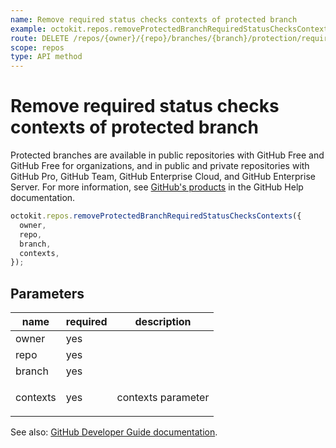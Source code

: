 ```yaml
---
name: Remove required status checks contexts of protected branch
example: octokit.repos.removeProtectedBranchRequiredStatusChecksContexts({ owner, repo, branch, contexts })
route: DELETE /repos/{owner}/{repo}/branches/{branch}/protection/required_status_checks/contexts
scope: repos
type: API method
---
```


# Remove required status checks contexts of protected branch

Protected branches are available in public repositories with GitHub Free and GitHub Free for organizations, and in public and private repositories with GitHub Pro, GitHub Team, GitHub Enterprise Cloud, and GitHub Enterprise Server. For more information, see [GitHub's products](https://help.github.com/github/getting-started-with-github/githubs-products) in the GitHub Help documentation.

```js
octokit.repos.removeProtectedBranchRequiredStatusChecksContexts({
  owner,
  repo,
  branch,
  contexts,
});
```

## Parameters

<table>
  <thead>
    <tr>
      <th>name</th>
      <th>required</th>
      <th>description</th>
    </tr>
  </thead>
  <tbody>
    <tr><td>owner</td><td>yes</td><td>

</td></tr>
<tr><td>repo</td><td>yes</td><td>

</td></tr>
<tr><td>branch</td><td>yes</td><td>

</td></tr>
<tr><td>contexts</td><td>yes</td><td>

contexts parameter

</td></tr>
  </tbody>
</table>

See also: [GitHub Developer Guide documentation](https://developer.github.com/v3/repos/branches/#remove-required-status-checks-contexts-of-protected-branch).
